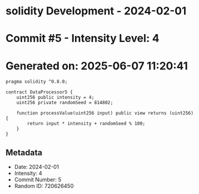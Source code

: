 ﻿# solidity Development - 2024-02-01
# Commit #5 - Intensity Level: 4
# Generated on: 2025-06-07 11:20:41
```solidity
pragma solidity ^0.8.0;

contract DataProcessor5 {
    uint256 public intensity = 4;
    uint256 private randomSeed = 814802;

    function processValue(uint256 input) public view returns (uint256) {
        return input * intensity + randomSeed % 100;
    }
}
```
## Metadata
- Date: 2024-02-01
- Intensity: 4
- Commit Number: 5
- Random ID: 720626450
